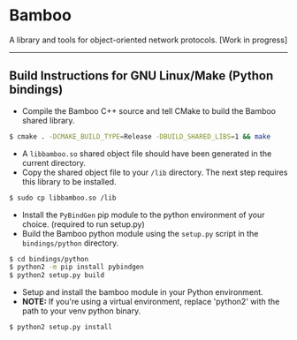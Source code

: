# Bamboo
A library and tools for object-oriented network protocols. [Work in progress]

----------------

## Build Instructions for GNU Linux/Make (Python bindings)

- Compile the Bamboo C++ source and tell CMake to build the Bamboo shared library.
```bash
$ cmake . -DCMAKE_BUILD_TYPE=Release -DBUILD_SHARED_LIBS=1 && make
```

- A `libbamboo.so` shared object file should have been generated in the current directory.
- Copy the shared object file to your `/lib` directory. The next step requires this library to be installed.
```bash
$ sudo cp libbamboo.so /lib
```

- Install the `PyBindGen` pip module to the python environment of your choice. (required to run setup.py)
- Build the Bamboo python module using the `setup.py` script in the `bindings/python` directory.
```bash
$ cd bindings/python
$ python2 -m pip install pybindgen
$ python2 setup.py build
```

- Setup and install the bamboo module in your Python environment.
- **NOTE:** If you're using a virtual environment, replace 'python2' with the path to your venv python binary.
```bash
$ python2 setup.py install
```
